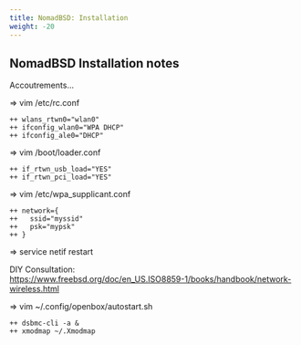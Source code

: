```yaml
---
title: NomadBSD: Installation
weight: -20
---
```


## NomadBSD Installation notes
Accoutrements...

=> vim /etc/rc.conf
```
++ wlans_rtwn0="wlan0"  
++ ifconfig_wlan0="WPA DHCP"  
++ ifconfig_ale0="DHCP"  
```

=> vim /boot/loader.conf

```
++ if_rtwn_usb_load="YES"
++ if_rtwn_pci_load="YES"
```

=> vim /etc/wpa_supplicant.conf
```
++ network={
++	 ssid="myssid"
++	 psk="mypsk"
++ }
```

=> service netif restart

DIY Consultation:  
https://www.freebsd.org/doc/en_US.ISO8859-1/books/handbook/network-wireless.html

=> vim ~/.config/openbox/autostart.sh
```
++ dsbmc-cli -a &
++ xmodmap ~/.Xmodmap
```
